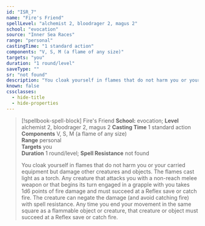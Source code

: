 ```yaml
---
id: "ISR_7"
name: "Fire's Friend"
spellLevel: "alchemist 2, bloodrager 2, magus 2"
school: "evocation"
source: "Inner Sea Races"
range: "personal"
castingTime: "1 standard action"
components: "V, S, M (a flame of any size)"
targets: "you"
duration: "1 round/level"
saveType: ""
sr: "not found"
description: "You cloak yourself in flames that do not harm you or your carried equipment but damage other creatures and objects. The flames cast light as a torch. Any creature that attacks you with a non-reach melee weapon or that begins its turn engaged in a grapple with you takes 1d6 points of fire damage and must succeed at a Reflex save or catch fire. The creature can negate the damage (and avoid catching fire) with spell resistance. Any time you end your movement in the same square as a flammable object or creature, that creature or object must succeed at a Reflex save or catch fire."
known: false
cssclasses:
  - hide-title
  - hide-properties
---
```


> [!spellbook-spell-block] Fire's Friend
> **School:** evocation; **Level** alchemist 2, bloodrager 2, magus 2
> **Casting Time** 1 standard action  
> **Components** V, S, M (a flame of any size)  
> **Range** personal  
> **Targets** you  
> **Duration** 1 round/level; **Spell Resistance** not found
> 
> You cloak yourself in flames that do not harm you or your carried equipment but damage other creatures and objects. The flames cast light as a torch. Any creature that attacks you with a non-reach melee weapon or that begins its turn engaged in a grapple with you takes 1d6 points of fire damage and must succeed at a Reflex save or catch fire. The creature can negate the damage (and avoid catching fire) with spell resistance. Any time you end your movement in the same square as a flammable object or creature, that creature or object must succeed at a Reflex save or catch fire.